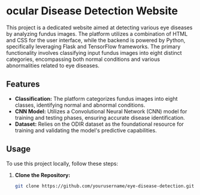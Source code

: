 # ocular Disease Detection Website

This project is a dedicated website aimed at detecting various eye diseases by analyzing fundus images. The platform utilizes a combination of HTML and CSS for the user interface, while the backend is powered by Python, specifically leveraging Flask and TensorFlow frameworks. The primary functionality involves classifying input fundus images into eight distinct categories, encompassing both normal conditions and various abnormalities related to eye diseases.

## Features

- **Classification:** The platform categorizes fundus images into eight classes, identifying normal and abnormal conditions.
- **CNN Model:** Utilizes a Convolutional Neural Network (CNN) model for training and testing phases, ensuring accurate disease identification.
- **Dataset:** Relies on the ODIR dataset as the foundational resource for training and validating the model's predictive capabilities.

## Usage

To use this project locally, follow these steps:

1. **Clone the Repository:**
   ```bash
   git clone https://github.com/yourusername/eye-disease-detection.git
